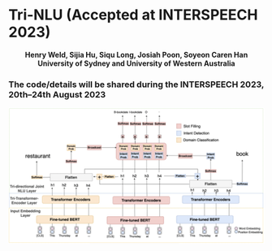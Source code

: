 # Tri-NLU (Accepted at INTERSPEECH 2023)

__<p align="center">Henry Weld, Sijia Hu, Siqu Long, Josiah Poon, Soyeon Caren Han <br/> University of Sydney and University of Western Australia</p>__


### **The code/details will be shared during the INTERSPEECH 2023, 20th–24th August 2023**


![The Tri-NLU model](https://github.com/adlnlp/Tri-NLU/blob/main/ourmodel(1).png?raw=true)


